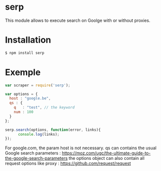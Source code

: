 # serp

This module allows to execute search on Goolge with or without proxies.

# Installation

``` bash
$ npm install serp
```

# Exemple

``` javascript
var scraper = require('serp');

var options = {
  host : "google.be",
  qs : {
    q   : "test", // the keyword
    num : 100
  }
};

serp.search(options, function(error, links){
      console.log(links);
});
```

For google.com, the param host is not necessary.
qs can contains the usual Google search parameters : https://moz.com/ugc/the-ultimate-guide-to-the-google-search-parameters
the options object can also contain all request options like proxy : https://github.com/request/request
